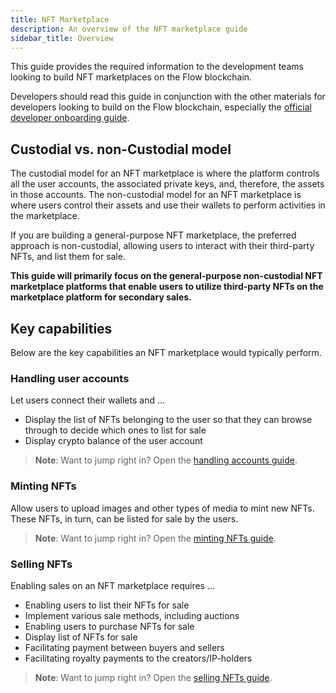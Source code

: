 ```yaml
---
title: NFT Marketplace
description: An overview of the NFT marketplace guide
sidebar_title: Overview
---
```


This guide provides the required information to the development teams looking to build NFT marketplaces on the Flow blockchain.

Developers should read this guide in conjunction with the other materials for developers looking to build on the Flow blockchain, especially the [official developer onboarding guide](../../../tutorials/intro.md).

## Custodial vs. non-Custodial model

The custodial model for an NFT marketplace is where the platform controls all the user accounts, the associated private keys, and, therefore, the assets in those accounts. The non-custodial model for an NFT marketplace is where users control their assets and use their wallets to perform activities in the marketplace.

If you are building a general-purpose NFT marketplace, the preferred approach is non-custodial, allowing users to interact with their third-party NFTs, and list them for sale.

**This guide will primarily focus on the general-purpose non-custodial NFT marketplace platforms that enable users to utilize third-party NFTs on the marketplace platform for secondary sales.**

## Key capabilities

Below are the key capabilities an NFT marketplace would typically perform.

### Handling user accounts

Let users connect their wallets and ...

- Display the list of NFTs belonging to the user so that they can browse through to decide which ones to list for sale
- Display crypto balance of the user account

> **Note**: Want to jump right in? Open the [handling accounts guide](./handling-accounts.md).

### Minting NFTs

Allow users to upload images and other types of media to mint new NFTs. These NFTs, in turn, can be listed for sale by the users.

> **Note**: Want to jump right in? Open the [minting NFTs guide](./minting-nfts.md).

### Selling NFTs

Enabling sales on an NFT marketplace requires ...

- Enabling users to list their NFTs for sale
- Implement various sale methods, including auctions
- Enabling users to purchase NFTs for sale
- Display list of NFTs for sale
- Facilitating payment between buyers and sellers
- Facilitating royalty payments to the creators/IP-holders

> **Note**: Want to jump right in? Open the [selling NFTs guide](./selling-nfts.md).
